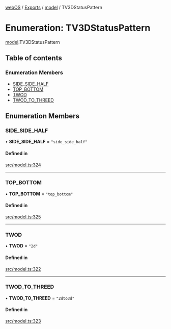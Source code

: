 [webOS](../README.md) / [Exports](../modules.md) / [model](../modules/model.md) / TV3DStatusPattern

# Enumeration: TV3DStatusPattern

[model](../modules/model.md).TV3DStatusPattern

## Table of contents

### Enumeration Members

- [SIDE\_SIDE\_HALF](model.TV3DStatusPattern.md#side_side_half)
- [TOP\_BOTTOM](model.TV3DStatusPattern.md#top_bottom)
- [TWOD](model.TV3DStatusPattern.md#twod)
- [TWOD\_TO\_THREED](model.TV3DStatusPattern.md#twod_to_threed)

## Enumeration Members

### SIDE\_SIDE\_HALF

• **SIDE\_SIDE\_HALF** = ``"side_side_half"``

#### Defined in

[src/model.ts:324](https://github.com/Dabolus/webos-tv/blob/db77d18/src/model.ts#L324)

___

### TOP\_BOTTOM

• **TOP\_BOTTOM** = ``"top_bottom"``

#### Defined in

[src/model.ts:325](https://github.com/Dabolus/webos-tv/blob/db77d18/src/model.ts#L325)

___

### TWOD

• **TWOD** = ``"2d"``

#### Defined in

[src/model.ts:322](https://github.com/Dabolus/webos-tv/blob/db77d18/src/model.ts#L322)

___

### TWOD\_TO\_THREED

• **TWOD\_TO\_THREED** = ``"2dto3d"``

#### Defined in

[src/model.ts:323](https://github.com/Dabolus/webos-tv/blob/db77d18/src/model.ts#L323)
